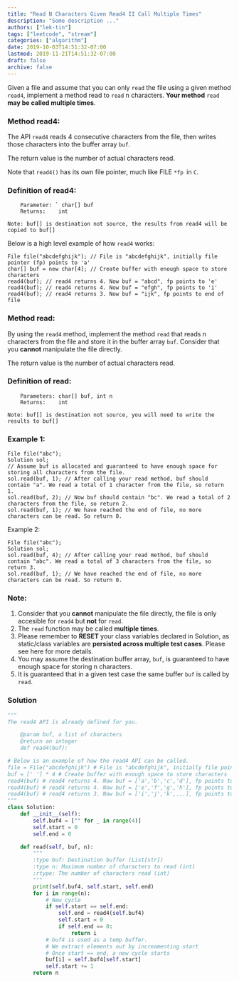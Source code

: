 ```yaml
---
title: "Read N Characters Given Read4 II Call Multiple Times"
description: "Some description ..."
authors: ["lek-tin"]
tags: ["leetcode", "stream"]
categories: ["algorithm"]
date: 2019-10-03T14:51:32-07:00
lastmod: 2019-11-21T14:51:32-07:00
draft: false
archive: false
---
```

Given a file and assume that you can only `read` the file using a given method `read4`, implement a method read to `read` n characters. **Your method** `read` **may be called multiple times**.  

### Method read4:

The API `read4` reads 4 consecutive characters from the file, then writes those characters into the buffer array `buf`.  

The return value is the number of actual characters read.  

Note that `read4()` has its own file pointer, much like FILE `*fp `in `C`.  

### Definition of read4:
```
    Parameter: ` char[] buf
    Returns:    int

Note: buf[] is destination not source, the results from read4 will be copied to buf[]
```
Below is a high level example of how `read4` works:
```
File file("abcdefghijk"); // File is "abcdefghijk", initially file pointer (fp) points to 'a'
char[] buf = new char[4]; // Create buffer with enough space to store characters
read4(buf); // read4 returns 4. Now buf = "abcd", fp points to 'e'
read4(buf); // read4 returns 4. Now buf = "efgh", fp points to 'i'
read4(buf); // read4 returns 3. Now buf = "ijk", fp points to end of file
```

### Method read:

By using the `read4` method, implement the method `read` that reads n characters from the file and store it in the buffer array `buf`. Consider that you **cannot** manipulate the file directly.  

The return value is the number of actual characters read.  

### Definition of read:
```
    Parameters:	char[] buf, int n
    Returns:	int

Note: buf[] is destination not source, you will need to write the results to buf[]
```

### Example 1:
```
File file("abc");
Solution sol;
// Assume buf is allocated and guaranteed to have enough space for storing all characters from the file.
sol.read(buf, 1); // After calling your read method, buf should contain "a". We read a total of 1 character from the file, so return 1.
sol.read(buf, 2); // Now buf should contain "bc". We read a total of 2 characters from the file, so return 2.
sol.read(buf, 1); // We have reached the end of file, no more characters can be read. So return 0.
```
Example 2:
```
File file("abc");
Solution sol;
sol.read(buf, 4); // After calling your read method, buf should contain "abc". We read a total of 3 characters from the file, so return 3.
sol.read(buf, 1); // We have reached the end of file, no more characters can be read. So return 0.
```

### Note:

1. Consider that you **cannot** manipulate the file directly, the file is only accesible for `read4` but **not** for `read`.
2. The `read` function may be called **multiple times**.
3. Please remember to **RESET** your class variables declared in Solution, as static/class variables are **persisted across multiple test cases**. Please see here for more details.
4. You may assume the destination buffer array, `buf`, is guaranteed to have enough space for storing n characters.
5. It is guaranteed that in a given test case the same buffer `buf` is called by `read`.

### Solution
```python
"""
The read4 API is already defined for you.

    @param buf, a list of characters
    @return an integer
    def read4(buf):

# Below is an example of how the read4 API can be called.
file = File("abcdefghijk") # File is "abcdefghijk", initially file pointer (fp) points to 'a'
buf = [' '] * 4 # Create buffer with enough space to store characters
read4(buf) # read4 returns 4. Now buf = ['a','b','c','d'], fp points to 'e'
read4(buf) # read4 returns 4. Now buf = ['e','f','g','h'], fp points to 'i'
read4(buf) # read4 returns 3. Now buf = ['i','j','k',...], fp points to end of file
"""
class Solution:
    def __init__(self):
        self.buf4 = ["" for _ in range(4)]
        self.start = 0
        self.end = 0

    def read(self, buf, n):
        """
        :type buf: Destination buffer (List[str])
        :type n: Maximum number of characters to read (int)
        :rtype: The number of characters read (int)
        """
        print(self.buf4, self.start, self.end)
        for i in range(n):
            # New cycle
            if self.start == self.end:
                self.end = read4(self.buf4)
                self.start = 0
                if self.end == 0:
                    return i
            # buf4 is used as a temp buffer.
            # We extract elements out by increamenting start
            # Once start == end, a new cycle starts
            buf[i] = self.buf4[self.start]
            self.start += 1
        return n
```